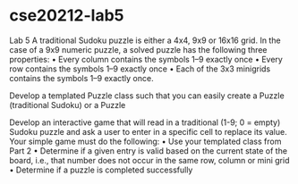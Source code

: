 # cse20212-lab5
Lab 5 
A traditional Sudoku puzzle is either a 4x4, 9x9 or 16x16 grid. In the case of a 9x9
numeric puzzle, a solved puzzle has the following three properties:
• Every column contains the symbols 1–9 exactly once
• Every row contains the symbols 1–9 exactly once
• Each of the 3x3 minigrids contains the symbols 1–9 exactly once.

Develop a templated Puzzle class such that you can
easily create a Puzzle<int> (traditional Sudoku) or a Puzzle<char>

Develop an interactive game that will read in a traditional (1-9; 0 = empty) Sudoku
puzzle and ask a user to enter in a specific cell to replace its value. Your simple game
must do the following:
• Use your templated class from Part 2
• Determine if a given entry is valid based on the current state of the board, i.e., that
number does not occur in the same row, column or mini grid
• Determine if a puzzle is completed successfully
